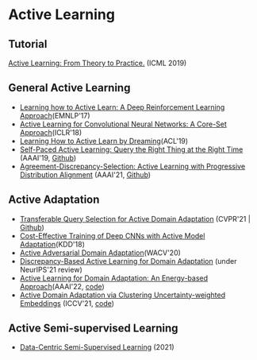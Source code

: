 # Active Learning

## Tutorial
[Active Learning: From Theory to Practice.](https://icml.cc/Conferences/2019/ScheduleMultitrack?event=4341) (ICML 2019)

## General Active Learning
* [Learning how to Active Learn: A Deep Reinforcement Learning Approach](https://arxiv.org/pdf/1708.02383.pdf)(EMNLP'17)
* [Active Learning for Convolutional Neural Networks: A Core-Set Approach](https://arxiv.org/abs/1708.00489)(ICLR'18)
* [Learning How to Active Learn by Dreaming](https://aclanthology.org/P19-1401.pdf)(ACL'19)
* [Self-Paced Active Learning: Query the Right Thing at the Right Time](https://ojs.aaai.org/index.php/AAAI/article/view/4445) (AAAI'19, [Github](https://github.com/NUAA-AL/ALiPy/blob/master/alipy/query_strategy/query_labels.py))
* [Agreement-Discrepancy-Selection: Active Learning with Progressive Distribution Alignment](https://www.aaai.org/AAAI21Papers/AAAI-286.FuM.pdf)  (AAAI'21, [Github](https://github.com/fumengying19/AAAI21-ADS/tree/code)) 
<!-- Align the distribution between labeled data and unlabeled data through adversial learning.  -->


## Active Adaptation
* [Transferable Query Selection for Active Domain Adaptation](https://openaccess.thecvf.com/content/CVPR2021/html/Fu_Transferable_Query_Selection_for_Active_Domain_Adaptation_CVPR_2021_paper.html) (CVPR'21 | [Github](https://github.com/thuml/Transferable-Query-Selection))
* [Cost-Effective Training of Deep CNNs with Active Model Adaptation](https://dl.acm.org/doi/pdf/10.1145/3219819.3220026)(KDD'18)
* [Active Adversarial Domain Adaptation](https://openaccess.thecvf.com/content_WACV_2020/html/Su_Active_Adversarial_Domain_Adaptation_WACV_2020_paper.html)(WACV'20)
* [Discrepancy-Based Active Learning for Domain Adaptation](https://arxiv.org/pdf/2103.03757.pdf) (under NeurIPS'21 review)
* [Active Learning for Domain Adaptation: An Energy-based Approach](https://arxiv.org/abs/2112.01406)(AAAI'22, [code](https://github.com/BIT-DA/EADA))
* [Active Domain Adaptation via Clustering Uncertainty-weighted Embeddings](https://openaccess.thecvf.com/content/ICCV2021/papers/Prabhu_Active_Domain_Adaptation_via_Clustering_Uncertainty-Weighted_Embeddings_ICCV_2021_paper.pdf) (ICCV'21, [code](https://github.com/virajprabhu/CLUE))

## Active Semi-supervised Learning

* [Data-Centric Semi-Supervised Learning](https://arxiv.org/pdf/2110.03006.pdf) (2021)
